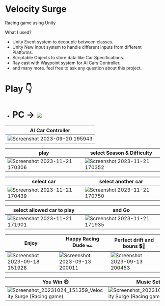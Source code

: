 # Velocity Surge 
Racing game using Unity

 What I used?
 - Unity Event system to decouple between classes.
 - Unity New Input system to handle different inputs from different Platforms.
 - Scriptable Objects to store data like Car Specifications.
 - Ray cast with Waypoint system for AI Cars Controller.
 - and many more. feel free to ask any question about this project.

# Play 👇
 - # PC ->    [![](https://img.shields.io/badge/Itch.io-red.svg)](https://abdullah000.itch.io/velocity-surge)

   

|   AI Car Controller                           |                                                                   
| ----------------------------------- | 
|![Screenshot 2023-09-20 195943](https://github.com/Abdullah165/Crazy_Fast/assets/63372032/4c5790aa-953d-470a-b851-3574fee2f64b) | 



| play               | select Season & Difficulty               |
| ---------------------- | ---------------------- |
|![Screenshot 2023-11-21 170306](https://github.com/Abdullah165/Velocity-Surge/assets/63372032/2cad9bb1-3ca9-463f-988c-addb90fba008) | ![Screenshot 2023-11-21 170352](https://github.com/Abdullah165/Velocity-Surge/assets/63372032/e7bcbf28-68f8-415e-a7aa-9719eafbb98d) |

| select car               | select another car           |
| ---------------------- | ---------------------- |
|![Screenshot 2023-11-21 170439](https://github.com/Abdullah165/Velocity-Surge/assets/63372032/3250a557-c54e-4987-b6e6-a13e5b4967fb) |![Screenshot 2023-11-21 170750](https://github.com/Abdullah165/Velocity-Surge/assets/63372032/64207c89-cd7b-4701-98e0-1d41ed9baeb1) |

| select allowed car to play               | and Go          |
| ---------------------- | ---------------------- |
|![Screenshot 2023-11-21 171901](https://github.com/Abdullah165/Velocity-Surge/assets/63372032/59a208d6-05aa-4f60-a4fa-d630e4ceed52) |![Screenshot 2023-11-21 171935](https://github.com/Abdullah165/Velocity-Surge/assets/63372032/5825fd7b-86b2-45d7-b903-5524ac610ffa) |

| Enjoy        | Happy Racing Dude 🏎️| Perfect drift and bouns 💲💸|
| ---------------------- | ---------------------- | --------------------------|
|![Screenshot 2023-09-18 151928](https://github.com/Abdullah165/Crazy_Fast/assets/63372032/3b32a6b7-d920-4ac4-b69f-3f9e2a1982a8) |![Screenshot 2023-09-13 200011](https://github.com/Abdullah165/Crazy_Fast/assets/63372032/942239f9-94fb-4da4-a927-ec8ae24dfe4c) |![Screenshot 2023-09-13 200453](https://github.com/Abdullah165/Crazy_Fast/assets/63372032/e58a29b7-d044-4db8-97d0-d78ff7aad802)|



| You Win 😎        |  Music Settings 🎶 |Pause 🤨|
| ---------------------- | ---------------------- | --------------------------|
|![Screenshot_20231024_151359_Velocity Surge (Racing game)](https://github.com/Abdullah165/Velocity-Surge/assets/63372032/08b1bcfb-b62e-4774-9b9b-9f1402842582) |![Screenshot_20231024_141826_Velocity Surge (Racing game)](https://github.com/Abdullah165/Velocity-Surge/assets/63372032/3d3a22ef-44ae-4e92-8e2d-47632b5b6523)|![Screenshot_20231024_141819_Velocity Surge (Racing game)](https://github.com/Abdullah165/Velocity-Surge/assets/63372032/875d80c0-191c-47e7-b649-552222f797e5)|










